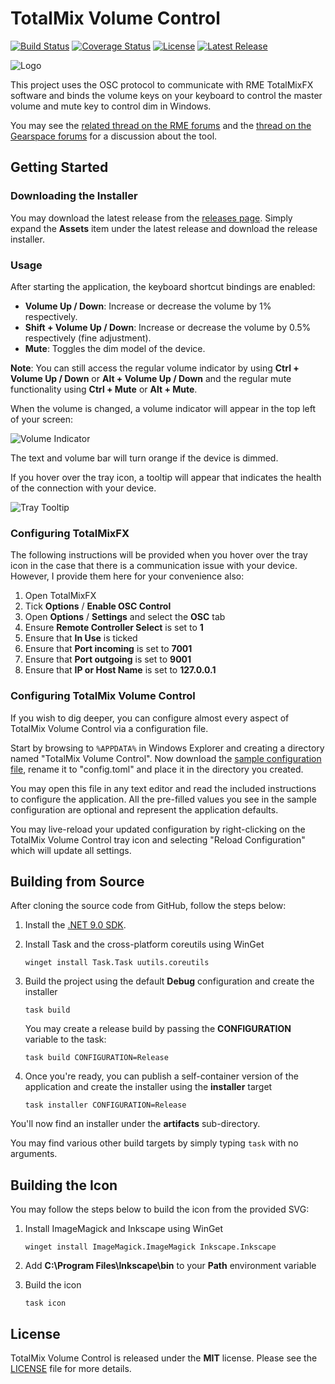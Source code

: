 # TotalMix Volume Control

[![Build Status](https://github.com/fgimian/totalmix-volume-control/actions/workflows/build.yml/badge.svg?branch=main)](https://github.com/fgimian/totalmix-volume-control/actions)
[![Coverage Status](https://codecov.io/gh/fgimian/totalmix-volume-control/branch/main/graph/badge.svg?token=tp21mkIuFm)](https://codecov.io/gh/fgimian/totalmix-volume-control)
[![License](https://img.shields.io/github/license/fgimian/totalmix-volume-control)](https://github.com/fgimian/totalmix-volume-control/blob/main/LICENSE)
[![Latest Release](https://img.shields.io/github/v/release/fgimian/totalmix-volume-control?include_prereleases)](https://github.com/fgimian/totalmix-volume-control/releases)

![Logo](https://raw.githubusercontent.com/fgimian/totalmix-volume-control/main/images/Logo.png)

This project uses the OSC protocol to communicate with RME TotalMixFX software and binds
the volume keys on your keyboard to control the master volume and mute key to control dim in
Windows.

You may see the [related thread on the RME forums](https://forum.rme-audio.de/viewtopic.php?pid=174137)
and the [thread on the Gearspace forums](https://gearspace.com/board/music-computers/1358200-my-new-little-open-source-project-rme-totalmix-volume-control-windows.html)
for a discussion about the tool.

## Getting Started

### Downloading the Installer

You may download the latest release from the
[releases page](https://github.com/fgimian/totalmix-volume-control/releases). Simply expand the
**Assets** item under the latest release and download the release installer.

### Usage

After starting the application, the keyboard shortcut bindings are enabled:

* **Volume Up / Down**: Increase or decrease the volume by 1% respectively.
* **Shift + Volume Up / Down**: Increase or decrease the volume by 0.5% respectively
  (fine adjustment).
* **Mute**: Toggles the dim model of the device.

**Note**: You can still access the regular volume indicator by using **Ctrl + Volume Up / Down**
or **Alt + Volume Up / Down** and the regular mute functionality using **Ctrl + Mute**
or **Alt + Mute**.

When the volume is changed, a volume indicator will appear in the top left of your screen:

![Volume Indicator](https://raw.githubusercontent.com/fgimian/totalmix-volume-control/main/images/VolumeIndicator.png)

The text and volume bar will turn orange if the device is dimmed.

If you hover over the tray icon, a tooltip will appear that indicates the health of the connection
with your device.

![Tray Tooltip](https://raw.githubusercontent.com/fgimian/totalmix-volume-control/main/images/TrayTooltip.png)

### Configuring TotalMixFX

The following instructions will be provided when you hover over the tray icon in the case that
there is a communication issue with your device. However, I provide them here for your convenience
also:

1. Open TotalMixFX
2. Tick **Options** / **Enable OSC Control**
3. Open **Options** / **Settings** and select the **OSC** tab
4. Ensure **Remote Controller Select** is set to **1**
5. Ensure that **In Use** is ticked
6. Ensure that **Port incoming** is set to **7001**
7. Ensure that **Port outgoing** is set to **9001**
8. Ensure that **IP or Host Name** is set to **127.0.0.1**

### Configuring TotalMix Volume Control

If you wish to dig deeper, you can configure almost every aspect of TotalMix Volume Control via
a configuration file.

Start by browsing to `%APPDATA%` in Windows Explorer and creating a directory named
"TotalMix Volume Control". Now download the
[sample configuration file](https://github.com/fgimian/totalmix-volume-control/blob/main/config.sample.toml),
rename it to "config.toml" and place it in the directory you created.

You may open this file in any text editor and read the included instructions to configure the
application. All the pre-filled values you see in the sample configuration are optional and
represent the application defaults.

You may live-reload your updated configuration by right-clicking on the TotalMix Volume Control
tray icon and selecting "Reload Configuration" which will update all settings.

## Building from Source

After cloning the source code from GitHub, follow the steps below:

1. Install the [.NET 9.0 SDK](https://dotnet.microsoft.com/download).
2. Install Task and the cross-platform coreutils using WinGet

    ```
    winget install Task.Task uutils.coreutils
    ```

3. Build the project using the default **Debug** configuration and create the installer

    ```
    task build
    ```

    You may create a release build by passing the **CONFIGURATION** variable to the task:

    ```
    task build CONFIGURATION=Release
    ```

4. Once you're ready, you can publish a self-container version of the application and create the
   installer using the **installer** target

    ```
    task installer CONFIGURATION=Release
    ```

You'll now find an installer under the **artifacts** sub-directory.

You may find various other build targets by simply typing `task` with no arguments.

## Building the Icon

You may follow the steps below to build the icon from the provided SVG:

1. Install ImageMagick and Inkscape using WinGet

    ```
    winget install ImageMagick.ImageMagick Inkscape.Inkscape
    ```

2. Add **C:\Program Files\Inkscape\bin** to your **Path** environment variable
3. Build the icon

    ```
    task icon
    ```

## License

TotalMix Volume Control is released under the **MIT** license. Please see the
[LICENSE](https://github.com/fgimian/totalmix-volume-control/blob/main/LICENSE) file for more
details.
